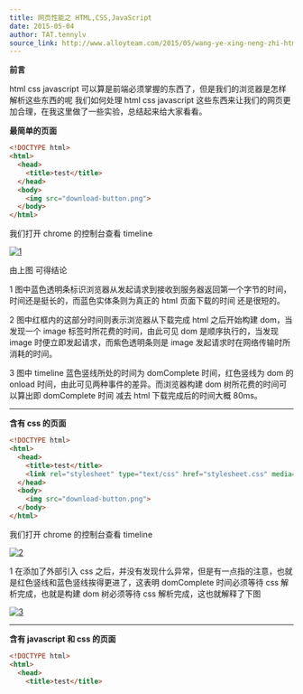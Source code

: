 ```yaml
---
title: 网页性能之 HTML,CSS,JavaScript
date: 2015-05-04
author: TAT.tennylv
source_link: http://www.alloyteam.com/2015/05/wang-ye-xing-neng-zhi-html-css-javascript/
---
```


<!-- {% raw %} - for jekyll -->

**前言**

html css javascript 可以算是前端必须掌握的东西了，但是我们的浏览器是怎样解析这些东西的呢 我们如何处理 html css javascript 这些东西来让我们的网页更加合理，在我这里做了一些实验，总结起来给大家看看。

**最简单的页面**

```html
<!DOCTYPE html>
<html>
  <head>
    <title>test</title>
  </head>
  <body>
    <img src="download-button.png">
  </body>
</html>
```

我们打开 chrome 的控制台查看 timeline

[![1](http://www.alloyteam.com/wp-content/uploads/2015/04/11.png)](http://www.alloyteam.com/wp-content/uploads/2015/04/11.png)

由上图 可得结论

1 图中蓝色透明条标识浏览器从发起请求到接收到服务器返回第一个字节的时间，时间还是挺长的，而蓝色实体条则为真正的 html 页面下载的时间 还是很短的。

2 图中红框内的这部分时间则表示浏览器从下载完成 html 之后开始构建 dom，当发现一个 image 标签时所花费的时间，由此可见 dom 是顺序执行的，当发现 image 时便立即发起请求，而紫色透明条则是 image 发起请求时在网络传输时所消耗的时间。

3 图中 timeline 蓝色竖线所处的时间为 domComplete 时间，红色竖线为 dom 的 onload 时间，由此可见两种事件的差异。而浏览器构建 dom 树所花费的时间可以算出即 domComplete 时间 减去 html 下载完成后的时间大概 80ms。

* * *

**含有 css 的页面**

```html
<!DOCTYPE html>
<html>
  <head>
    <title>test</title>
    <link rel="stylesheet" type="text/css" href="stylesheet.css" media="screen">
  </head>
  <body>
    <img src="download-button.png">
  </body>
</html>
```

我们打开 chrome 的控制台查看 timeline

[![2](http://www.alloyteam.com/wp-content/uploads/2015/04/2.png)](http://www.alloyteam.com/wp-content/uploads/2015/04/2.png)

1 在添加了外部引入 css 之后，并没有发现什么异常，但是有一点指的注意，也就是红色竖线和蓝色竖线挨得更进了，这表明 domComplete 时间必须等待 css 解析完成，也就是构建 dom 树必须等待 css 解析完成，这也就解释了下图

[![3](http://www.alloyteam.com/wp-content/uploads/2015/04/3.png)](http://www.alloyteam.com/wp-content/uploads/2015/04/3.png)

* * *

**含有 javascript 和 css 的页面**

```html
<!DOCTYPE html>
<html>
  <head>
    <title>test</title>
```


<!-- {% endraw %} - for jekyll -->